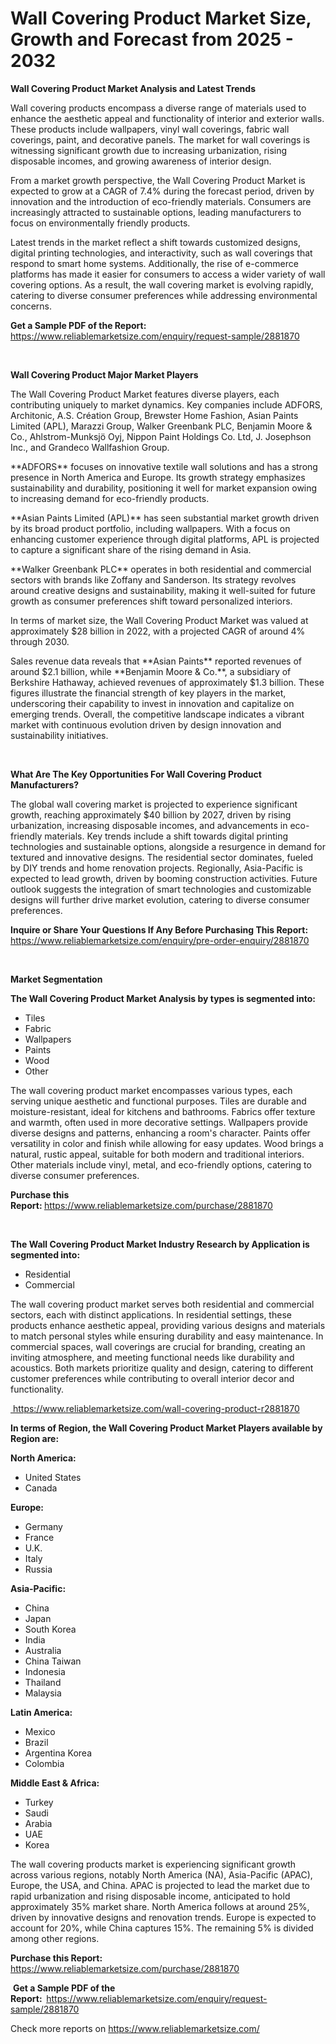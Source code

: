 <p><h1>Wall Covering Product Market Size, Growth and Forecast from 2025 - 2032</h1></p><p><strong>Wall Covering Product Market Analysis and Latest Trends</strong></p>
<p><p>Wall covering products encompass a diverse range of materials used to enhance the aesthetic appeal and functionality of interior and exterior walls. These products include wallpapers, vinyl wall coverings, fabric wall coverings, paint, and decorative panels. The market for wall coverings is witnessing significant growth due to increasing urbanization, rising disposable incomes, and growing awareness of interior design. </p><p>From a market growth perspective, the Wall Covering Product Market is expected to grow at a CAGR of 7.4% during the forecast period, driven by innovation and the introduction of eco-friendly materials. Consumers are increasingly attracted to sustainable options, leading manufacturers to focus on environmentally friendly products. </p><p>Latest trends in the market reflect a shift towards customized designs, digital printing technologies, and interactivity, such as wall coverings that respond to smart home systems. Additionally, the rise of e-commerce platforms has made it easier for consumers to access a wider variety of wall covering options. As a result, the wall covering market is evolving rapidly, catering to diverse consumer preferences while addressing environmental concerns.</p></p>
<p><strong>Get a Sample PDF of the Report:&nbsp;</strong> <a href="https://www.reliablemarketsize.com/enquiry/request-sample/2881870?utm_campaign=3104&utm_medium=2&utm_source=Github&utm_content=ia&utm_term=12032025&utm_id=wall-covering-product">https://www.reliablemarketsize.com/enquiry/request-sample/2881870</a></p>
<p>&nbsp;</p>
<p><strong>Wall Covering Product Major Market Players</strong></p>
<p><p>The Wall Covering Product Market features diverse players, each contributing uniquely to market dynamics. Key companies include ADFORS, Architonic, A.S. Création Group, Brewster Home Fashion, Asian Paints Limited (APL), Marazzi Group, Walker Greenbank PLC, Benjamin Moore & Co., Ahlstrom-Munksjö Oyj, Nippon Paint Holdings Co. Ltd, J. Josephson Inc., and Grandeco Wallfashion Group.</p><p>**ADFORS** focuses on innovative textile wall solutions and has a strong presence in North America and Europe. Its growth strategy emphasizes sustainability and durability, positioning it well for market expansion owing to increasing demand for eco-friendly products.</p><p>**Asian Paints Limited (APL)** has seen substantial market growth driven by its broad product portfolio, including wallpapers. With a focus on enhancing customer experience through digital platforms, APL is projected to capture a significant share of the rising demand in Asia.</p><p>**Walker Greenbank PLC** operates in both residential and commercial sectors with brands like Zoffany and Sanderson. Its strategy revolves around creative designs and sustainability, making it well-suited for future growth as consumer preferences shift toward personalized interiors.</p><p>In terms of market size, the Wall Covering Product Market was valued at approximately $28 billion in 2022, with a projected CAGR of around 4% through 2030. </p><p>Sales revenue data reveals that **Asian Paints** reported revenues of around $2.1 billion, while **Benjamin Moore & Co.**, a subsidiary of Berkshire Hathaway, achieved revenues of approximately $1.3 billion. These figures illustrate the financial strength of key players in the market, underscoring their capability to invest in innovation and capitalize on emerging trends. Overall, the competitive landscape indicates a vibrant market with continuous evolution driven by design innovation and sustainability initiatives.</p></p>
<p>&nbsp;</p>
<p><strong>What Are The Key Opportunities For Wall Covering Product Manufacturers?</strong></p>
<p><p>The global wall covering market is projected to experience significant growth, reaching approximately $40 billion by 2027, driven by rising urbanization, increasing disposable incomes, and advancements in eco-friendly materials. Key trends include a shift towards digital printing technologies and sustainable options, alongside a resurgence in demand for textured and innovative designs. The residential sector dominates, fueled by DIY trends and home renovation projects. Regionally, Asia-Pacific is expected to lead growth, driven by booming construction activities. Future outlook suggests the integration of smart technologies and customizable designs will further drive market evolution, catering to diverse consumer preferences.</p></p>
<p><strong>Inquire or Share Your Questions If Any Before Purchasing This Report:</strong> <a href="https://www.reliablemarketsize.com/enquiry/pre-order-enquiry/2881870?utm_campaign=3104&utm_medium=2&utm_source=Github&utm_content=ia&utm_term=12032025&utm_id=wall-covering-product">https://www.reliablemarketsize.com/enquiry/pre-order-enquiry/2881870</a></p>
<p>&nbsp;</p>
<p><strong>Market Segmentation</strong></p>
<p><strong>The Wall Covering Product Market Analysis by types is segmented into:</strong></p>
<p><ul><li>Tiles</li><li>Fabric</li><li>Wallpapers</li><li>Paints</li><li>Wood</li><li>Other</li></ul></p>
<p><p>The wall covering product market encompasses various types, each serving unique aesthetic and functional purposes. Tiles are durable and moisture-resistant, ideal for kitchens and bathrooms. Fabrics offer texture and warmth, often used in more decorative settings. Wallpapers provide diverse designs and patterns, enhancing a room's character. Paints offer versatility in color and finish while allowing for easy updates. Wood brings a natural, rustic appeal, suitable for both modern and traditional interiors. Other materials include vinyl, metal, and eco-friendly options, catering to diverse consumer preferences.</p></p>
<p><strong>Purchase this Report:&nbsp;</strong><a href="https://www.reliablemarketsize.com/purchase/2881870?utm_campaign=3104&utm_medium=2&utm_source=Github&utm_content=ia&utm_term=12032025&utm_id=wall-covering-product">https://www.reliablemarketsize.com/purchase/2881870</a></p>
<p>&nbsp;</p>
<p><strong>The Wall Covering Product Market Industry Research by Application is segmented into:</strong></p>
<p><ul><li>Residential</li><li>Commercial</li></ul></p>
<p><p>The wall covering product market serves both residential and commercial sectors, each with distinct applications. In residential settings, these products enhance aesthetic appeal, providing various designs and materials to match personal styles while ensuring durability and easy maintenance. In commercial spaces, wall coverings are crucial for branding, creating an inviting atmosphere, and meeting functional needs like durability and acoustics. Both markets prioritize quality and design, catering to different customer preferences while contributing to overall interior decor and functionality.</p></p>
<p><a href="https://www.reliablemarketsize.com/wall-covering-product-r2881870?utm_campaign=3104&utm_medium=2&utm_source=Github&utm_content=ia&utm_term=12032025&utm_id=wall-covering-product">&nbsp;https://www.reliablemarketsize.com/wall-covering-product-r2881870</a></p>
<p><strong>In terms of Region, the Wall Covering Product Market Players available by Region are:</strong></p>
<p>
    <p> <strong> North America: </strong>
        <ul>
            <li>United States</li>
            <li>Canada</li>
        </ul>
        </p> 
    <p> <strong> Europe: </strong>
        <ul>
            <li>Germany</li>
            <li>France</li>
            <li>U.K.</li>
            <li>Italy</li>
            <li>Russia</li>
        </ul>
        </p> 
    <p> <strong> Asia-Pacific: </strong>
        <ul>
            <li>China</li>
            <li>Japan</li>
            <li>South Korea</li>
            <li>India</li>
            <li>Australia</li>
            <li>China Taiwan</li>
            <li>Indonesia</li>
            <li>Thailand</li>
            <li>Malaysia</li>
        </ul>
        </p> 
    <p> <strong> Latin America: </strong>
        <ul>
            <li>Mexico</li>
            <li>Brazil</li>
            <li>Argentina Korea</li>
            <li>Colombia</li>
        </ul>
        </p> 
    <p> <strong> Middle East & Africa: </strong>
        <ul>
            <li>Turkey</li>
            <li>Saudi</li>
            <li>Arabia</li>
            <li>UAE</li>
            <li>Korea</li>
        </ul>
    </p>
    </p>
<p><p>The wall covering products market is experiencing significant growth across various regions, notably North America (NA), Asia-Pacific (APAC), Europe, the USA, and China. APAC is projected to lead the market due to rapid urbanization and rising disposable income, anticipated to hold approximately 35% market share. North America follows at around 25%, driven by innovative designs and renovation trends. Europe is expected to account for 20%, while China captures 15%. The remaining 5% is divided among other regions.</p></p>
<p><strong>Purchase this Report: </strong><a href="https://www.reliablemarketsize.com/purchase/2881870?utm_campaign=3104&utm_medium=2&utm_source=Github&utm_content=ia&utm_term=12032025&utm_id=wall-covering-product">https://www.reliablemarketsize.com/purchase/2881870</a></p>
<p>&nbsp;<strong>Get a Sample PDF of the Report:&nbsp;&nbsp;</strong><a href="https://www.reliablemarketsize.com/enquiry/request-sample/2881870?utm_campaign=3104&utm_medium=2&utm_source=Github&utm_content=ia&utm_term=12032025&utm_id=wall-covering-product">https://www.reliablemarketsize.com/enquiry/request-sample/2881870</a></p>
<p><strong></strong></p>
<p>Check more reports on <a href="https://www.reliablemarketsize.com/?utm_campaign=3104&utm_medium=2&utm_source=Github&utm_content=ia&utm_term=12032025&utm_id=wall-covering-product">https://www.reliablemarketsize.com/</a></p>